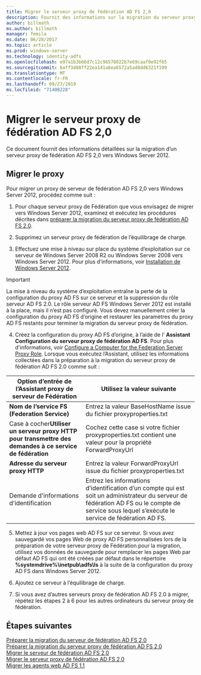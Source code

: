 ```yaml
---
title: Migrer le serveur proxy de fédération AD FS 2,0
description: Fournit des informations sur la migration du serveur proxy de fédération AD FS vers Windows Server 2012.
author: billmath
ms.author: billmath
manager: femila
ms.date: 06/28/2017
ms.topic: article
ms.prod: windows-server
ms.technology: identity-adfs
ms.openlocfilehash: e97a1b3b66d7c12c96570022b7e69caaf0e92f65
ms.sourcegitcommit: 6aff3d88ff22ea141a6ea6572a5ad8dd6321f199
ms.translationtype: MT
ms.contentlocale: fr-FR
ms.lasthandoff: 09/27/2019
ms.locfileid: "71408228"
---
```

# <a name="migrate-the-ad-fs-20-federation-server-proxy"></a>Migrer le serveur proxy de fédération AD FS 2,0
Ce document fournit des informations détaillées sur la migration d’un serveur proxy de fédération AD FS 2,0 vers Windows Server 2012.

## <a name="migrate-the-proxy"></a>Migrer le proxy

Pour migrer un proxy de serveur de fédération AD FS 2,0 vers Windows Server 2012, procédez comme suit :  
  
1.  Pour chaque serveur proxy de Fédération que vous envisagez de migrer vers Windows Server 2012, examinez et exécutez les procédures décrites dans [préparer la migration du serveur proxy de fédération AD FS 2,0](prepare-to-migrate-ad-fs-fed-proxy.md).  
  
2.  Supprimez un serveur proxy de fédération de l’équilibrage de charge.  
  
3.  Effectuez une mise à niveau sur place du système d’exploitation sur ce serveur de Windows Server 2008 R2 ou Windows Server 2008 vers Windows Server 2012. Pour plus d’informations, voir [Installation de Windows Server 2012](https://technet.microsoft.com/library/jj134246.aspx).  
  
> [!IMPORTANT]
>  La mise à niveau du système d’exploitation entraîne la perte de la configuration du proxy AD FS sur ce serveur et la suppression du rôle serveur AD FS 2.0. Le rôle serveur AD FS Windows Server 2012 est installé à la place, mais il n’est pas configuré. Vous devez manuellement créer la configuration du proxy AD FS d’origine et restaurer les paramètres du proxy AD FS restants pour terminer la migration du serveur proxy de fédération.  
  
4. Créez la configuration du proxy AD FS d’origine, à l’aide de l’ **Assistant Configuration du serveur proxy de fédération AD FS**. Pour plus d'informations, voir [Configure a Computer for the Federation Server Proxy Role](configure-a-computer-for-the-federation-server-proxy-role.md). Lorsque vous exécutez l’Assistant, utilisez les informations collectées dans la préparation à la migration du serveur proxy de fédération AD FS 2.0 comme suit :  
  
 
|**Option d’entrée de l’Assistant proxy de serveur de Fédération**|**Utilisez la valeur suivante**|
|-----|-----|  
|**Nom de l’service FS (Federation Service)**|Entrez la valeur BaseHostName issue du fichier proxyproperties.txt|  
|Case à cocher**Utiliser un serveur proxy HTTP pour transmettre des demandes à ce service de fédération**|Cochez cette case si votre fichier proxyproperties.txt contient une valeur pour la propriété ForwardProxyUrl|  
|**Adresse du serveur proxy HTTP**|Entrez la valeur ForwardProxyUrl issue du fichier proxyproperties.txt|  
|Demande d'informations d'identification|Entrez les informations d’identification d’un compte qui est soit un administrateur du serveur de fédération AD FS ou le compte de service sous lequel s’exécute le service de fédération AD FS.|  
  
5. Mettez à jour vos pages web AD FS sur ce serveur. Si vous avez sauvegardé vos pages Web de proxy AD FS personnalisées lors de la préparation de votre serveur proxy de Fédération pour la migration, utilisez vos données de sauvegarde pour remplacer les pages Web par défaut AD FS qui ont été créées par défaut dans le répertoire **%systemdrive%\inetpub\adfs\ls** à la suite de la configuration du proxy AD FS dans Windows Server 2012.  
  
6. Ajoutez ce serveur à l’équilibrage de charge.  
  
7. Si vous avez d’autres serveurs proxy de fédération AD FS 2.0 à migrer, répétez les étapes 2 à 6 pour les autres ordinateurs du serveur proxy de fédération.  
  
  
## <a name="next-steps"></a>Étapes suivantes
 [Préparer la migration du serveur de fédération AD FS 2,0](prepare-to-migrate-ad-fs-fed-server.md)   
 [Préparer la migration du serveur proxy de fédération AD FS 2,0](prepare-to-migrate-ad-fs-fed-proxy.md)   
 [Migrer le serveur de fédération AD FS 2,0](migrate-the-ad-fs-fed-server.md)   
 [Migrer le serveur proxy de fédération AD FS 2,0](migrate-the-ad-fs-2-fed-server-proxy.md)   
 [Migrer les agents web AD FS 1.1](migrate-the-ad-fs-web-agent.md)